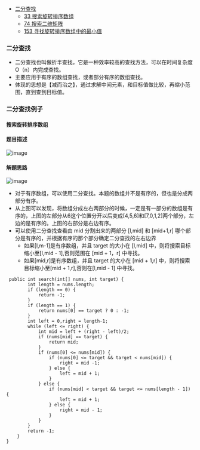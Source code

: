 * [二分查找](#二分查找)
   * [33 搜索旋转排序数组](#搜索旋转排序数组)
   * [74 搜索二维矩阵]()
   * [153 寻找旋转排序数组中的最小值]()

### 二分查找
* 二分查找也叫做折半查找，它是一种效率较高的查找方法，可以在时间复杂度O（n）内完成查找。
* 主要应用于有序的数组查找，或者部分有序的数组查找。
* 体现的思想是【减而治之】，通过求解中间元素，和目标值做比较，再缩小范围，直到查到目标值。

### 二分查找例子


#### 搜索旋转排序数组

#### 题目描述
![image](https://user-images.githubusercontent.com/11553237/133453669-df153a3a-8637-49ed-8c13-b982bd97f22f.png)

#### 解题思路
![image](https://user-images.githubusercontent.com/11553237/133454494-b9576f0a-2593-477b-bcc7-35e15e83b798.png)

* 对于有序数组，可以使用二分查找。本题的数组并不是有序的，但也是分成两部分有序。
* 从上图可以发现，将数组分成左右两部分的时候，一定是有一部分的数组是有序的，上图的左部分从6这个位置分开以后变成[4,5,6]和[7,0,1,2]两个部分，左边的是有序的。上图的右部分是右边有序。
* 可以使用二分查找查看由 mid 分割出来的两部分 [l,mid] 和 [mid+1,r] 哪个部分是有序的，并根据有序的那个部分确定二分查找的左右边界
  * 如果[l,m-1]是有序数组，并且 target 的大小在 [l,mid] 中，则将搜索目标缩小至[l,mid - 1],否则范围在 [mid + 1，r] 中寻找。
  * 如果[mid,r]是有序数组，并且 target 的大小在 [mid + 1,r] 中，则将搜索目标缩小至[mid + 1,r],否则在[l,mid - 1] 中寻找。 

```
 public int search(int[] nums, int target) {
        int length = nums.length;
		if (length == 0) {
			return -1;
		}
		if (length == 1) {
			return nums[0] == target ? 0 : -1;
		}
		int left = 0,right = length-1;
		while (left <= right) {
			int mid = left + (right - left)/2;
			if (nums[mid] == target) {
				return mid;
			}
			if (nums[0] <= nums[mid]) {
				if (nums[0] <= target && target < nums[mid]) {
					right = mid -1;
				} else {
					left = mid + 1;
				}
			} else {
				if (nums[mid] < target && target <= nums[length - 1]) {
					left = mid + 1;
				} else {
					right = mid - 1;
				}
			}
		}
		return -1;
    }
}
```
